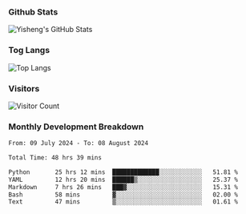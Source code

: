 ### Github Stats
![Yisheng's GitHub Stats](https://github-readme-stats-9qabuvhk1-gongyisheng.vercel.app/api?username=gongyisheng&count_private=true&show_icons=true)
### Tog Langs
![Top Langs](https://github-readme-stats-9qabuvhk1-gongyisheng.vercel.app/api/top-langs/?username=gongyisheng&layout=compact)
### Visitors
![Visitor Count](https://profile-counter.glitch.me/gongyisheng/count.svg)
### Monthly Development Breakdown
<!--START_SECTION:waka-->

```txt
From: 09 July 2024 - To: 08 August 2024

Total Time: 48 hrs 39 mins

Python       25 hrs 12 mins  █████████████░░░░░░░░░░░░   51.81 %
YAML         12 hrs 20 mins  ██████▒░░░░░░░░░░░░░░░░░░   25.37 %
Markdown     7 hrs 26 mins   ███▓░░░░░░░░░░░░░░░░░░░░░   15.31 %
Bash         58 mins         ▓░░░░░░░░░░░░░░░░░░░░░░░░   02.00 %
Text         47 mins         ▒░░░░░░░░░░░░░░░░░░░░░░░░   01.61 %
```

<!--END_SECTION:waka-->
